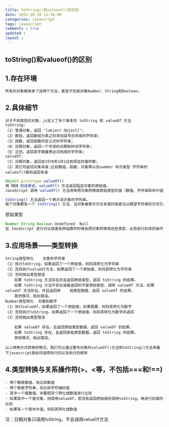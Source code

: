 ```yaml
---
title: toString()和valueof()的区别  
date: 2015-10-28 12:36:00
categories: javascript
tags: javascript
comments : true 
updated : 
layout : 
---
```


## toString()和valueof()的区别

## 1.存在环境

```
所有的对象都继承了这两个方法，甚至于包装对象Number、String和Boolean。
```


## 2.具体细节

```
对于不同类型的对象，js定义了多个版本的 toString 和 valueOf 方法
toString:
（1）普通对象，返回 "[object Object]";
（2）数组，返回数组元素之间添加逗号合并成的字符串;
（3）函数，返回函数的定义式的字符串;
（4）日期对象，返回一个可读的日期和时间字符串;
（5）正则，返回其字面量表达式构成的字符串;
valueOf:
（1）日期对象，返回自1970年1月1日到现在的毫秒数;
（2）其它均返回对象本身;比如数组，函数，对象等以及number 布尔类型 字符串的valueof()都将返回本身
```

```javascript
Object.prototype.valueOf()
用 MDN 的话来说，valueOf() 方法返回指定对象的原始值。
JavaScript 调用 valueOf() 方法用来把对象转换成原始类型的值（数值、字符串和布尔值）。但是我们很少需要自己调用此函数，valueOf 方法一般都会被 JavaScript 自动调用。
```

```javascript
toString() 方法返回一个表示该对象的字符串。
每个对象都有一个 toString() 方法，当对象被表示为文本值时或者当以期望字符串的方式引用对象时，该方法被自动调用。
```

原始类型

```javascript
Number String Boolean Undefined  Null
在 JavaScript 进行对比或者各种运算的时候会把对象转换成这些类型，从而进行后续的操作
```



## 3.应用场景——类型转换

```
String类型转化    对象到字符串  
（1）执行toString，如果返回了一个原始值，则将其转化为字符串
（2）否则执行valueOf方法，如果返回了一个原始值，则将其转化为字符串
（3）否则抛出类型错误
    如果 toString 方法存在并且返回原始类型，返回 toString 的结果。
    如果 toString 方法不存在或者返回的不是原始类型，调用 valueOf 方法，如果 valueOf 方法存在，并且返回原	始类型数据，返回 valueOf 的结果。
    其他情况，抛出错误。
Number类型转化  对象到数字
（1）执行valueOf，如果返回了一个原始值，如果需要，则将其转化为数字
（2）否则执行toString，如果返回了一个原始值，则将其转化为数字并返回
（3）否则抛出类型错误

	如果 valueOf 存在，且返回原始类型数据，返回 valueOf 的结果。
	如果 toString 存在，且返回原始类型数据，返回 toString 的结果。
	其他情况，抛出错误。
	
以上两种方式转换的情况，我们可以通过重写对象的valueOf()方法和toString()方法来看下javascript是如何选择执行的以及执行的顺序
```

## 4.类型转换与关系操作符(>、<等，不包括===和!==)

```
- 两个都是数值，则比较数值
- 两个都是字符串，则比较字符编码值
- 其中一个是数值，则要把另个转化成数值进行比较
- 如果其中一个是对象，则调用valueOf，若没有返回原始值则调用toString，再进行前面的比较
- 如果有一个是布尔值，则将其转化成数值
```

注：日期对象只调用toString，不会调用valueOf方法

